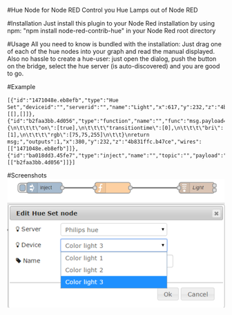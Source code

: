 #Hue Node for Node RED
Control you Hue Lamps out of Node RED

#Installation
Just install this plugin to your Node Red installation by using npm: "npm install node-red-contrib-hue" in your Node Red root directory

#Usage
All you need to know is bundled with the installation: Just drag one of each of the hue nodes into your graph and read the manual displayed. Also no hassle to create a hue-user: just open the dialog, push the button on the bridge, select the hue server (is auto-discovered) and you are good to go.

#Example
```
[{"id":"1471048e.eb8efb","type":"Hue Set","deviceid":"","serverid":"","name":"Light","x":617,"y":232,"z":"4b831ffc.b47ce","wires":[[],[]]},{"id":"b2faa3bb.4d056","type":"function","name":"","func":"msg.payload={\n\t\t\t\"on\":[true],\n\t\t\t\"transitiontime\":[0],\n\t\t\t\"bri\":[1],\n\t\t\t\"rgb\":[75,75,255]\n\t\t}\nreturn msg;","outputs":1,"x":380,"y":232,"z":"4b831ffc.b47ce","wires":[["1471048e.eb8efb"]]},{"id":"ba018dd3.45fe7","type":"inject","name":"","topic":"","payload":"","payloadType":"date","repeat":"","crontab":"","once":false,"x":188,"y":232,"z":"4b831ffc.b47ce","wires":[["b2faa3bb.4d056"]]}]
```

#Screenshots
![Flow](./docs/flow.png)
![Dialog](./docs/dialog.png)